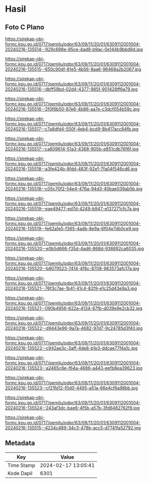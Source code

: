 # Hasil

## Foto C Plano

https://sirekap-obj-formc.kpu.go.id/0717/pemilu/pdpr/63/09/11/20/01/6309112001004-20240216-135514--929c698e-95ce-4ad9-b9ac-0e144b9bbd9d.jpg

https://sirekap-obj-formc.kpu.go.id/0717/pemilu/pdpr/63/09/11/20/01/6309112001004-20240216-135515--650c90df-81e5-4b56-8aa6-96468a2b2067.jpg

https://sirekap-obj-formc.kpu.go.id/0717/pemilu/pdpr/63/09/11/20/01/6309112001004-20240216-135516--dbff59bd-02d4-4377-985f-901428ff6a79.jpg

https://sirekap-obj-formc.kpu.go.id/0717/pemilu/pdpr/63/09/11/20/01/6309112001004-20240216-135516--2f0f6b50-87e6-4b86-aa7e-c3dcf054b59c.jpg

https://sirekap-obj-formc.kpu.go.id/0717/pemilu/pdpr/63/09/11/20/01/6309112001004-20240216-135517--c7a8dfd4-550f-4eb4-bcd9-8b417acc84fb.jpg

https://sirekap-obj-formc.kpu.go.id/0717/pemilu/pdpr/63/09/11/20/01/6309112001004-20240216-135517--ca809614-51a3-4368-905b-e851cdb76f6f.jpg

https://sirekap-obj-formc.kpu.go.id/0717/pemilu/pdpr/63/09/11/20/01/6309112001004-20240216-135518--a3fe424b-8fdd-483f-92e1-7fa04f546cd6.jpg

https://sirekap-obj-formc.kpu.go.id/0717/pemilu/pdpr/63/09/11/20/01/6309112001004-20240216-135518--c05c70f2-54e4-476a-94d3-40bae039ab5b.jpg

https://sirekap-obj-formc.kpu.go.id/0717/pemilu/pdpr/63/09/11/20/01/6309112001004-20240216-135519--eae49477-ed7d-4249-b947-e137271cfc7a.jpg

https://sirekap-obj-formc.kpu.go.id/0717/pemilu/pdpr/63/09/11/20/01/6309112001004-20240216-135519--fe62a1e5-f365-4adb-8e9a-6f04e7db0ce9.jpg

https://sirekap-obj-formc.kpu.go.id/0717/pemilu/pdpr/63/09/11/20/01/6309112001004-20240216-135520--e0b5d666-f35d-4ad6-868d-936692ca6035.jpg

https://sirekap-obj-formc.kpu.go.id/0717/pemilu/pdpr/63/09/11/20/01/6309112001004-20240216-135520--b8079523-7414-4f8c-8708-983573afc17a.jpg

https://sirekap-obj-formc.kpu.go.id/0717/pemilu/pdpr/63/09/11/20/01/6309112001004-20240216-135521--76f3c7ae-1b41-41c4-82f9-e1c25d43e9a3.jpg

https://sirekap-obj-formc.kpu.go.id/0717/pemilu/pdpr/63/09/11/20/01/6309112001004-20240216-135521--090b4956-622a-4134-87fb-d039e9e2cb32.jpg

https://sirekap-obj-formc.kpu.go.id/0717/pemilu/pdpr/63/09/11/20/01/6309112001004-20240216-135522--d9443e96-9a7a-4682-97d7-9c24785d3f40.jpg

https://sirekap-obj-formc.kpu.go.id/0717/pemilu/pdpr/63/09/11/20/01/6309112001004-20240216-135522--c942ae3c-3aff-4de8-b1e3-ddcae77f4a1c.jpg

https://sirekap-obj-formc.kpu.go.id/0717/pemilu/pdpr/63/09/11/20/01/6309112001004-20240216-135523--a2465c6e-f64a-4686-a443-eefb8ea39623.jpg

https://sirekap-obj-formc.kpu.go.id/0717/pemilu/pdpr/63/09/11/20/01/6309112001004-20240216-135523--cf21fd12-f0d0-4495-a51a-66e4cf6a98bb.jpg

https://sirekap-obj-formc.kpu.go.id/0717/pemilu/pdpr/63/09/11/20/01/6309112001004-20240216-135524--243af3dc-bae6-4f5b-a57b-3fd6482762f9.jpg

https://sirekap-obj-formc.kpu.go.id/0717/pemilu/pdpr/63/09/11/20/01/6309112001004-20240216-135515--4234c489-34c3-478b-acc5-d7741fa52792.jpg


## Metadata

| Key        | Value               |
| ---------- | ------------------- |
| Time Stamp | 2024-02-17 13:05:41 |
| Kode Dapil | 6301                |




